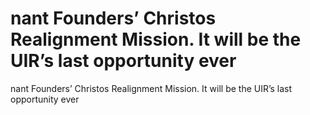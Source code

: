 # nant Founders’ Christos Realignment Mission.  It will be the UIR’s last opportunity ever

nant Founders’ Christos Realignment Mission.  It will be the UIR’s last opportunity ever